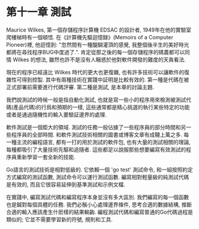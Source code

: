 # 第十一章 測試

Maurice Wilkes, 第一個存儲程序計算機 EDSAC 的設計者, 1949年在他的實驗室爬樓梯時有一個頓悟. 在《計算機先驅迴憶録》(Memoirs of a Computer Pioneer)裡, 他迴憶到: "忽然間有一種醍醐灌頂的感覺, 我整個後半生的美好時光都將在尋找程序BUG中度過了.". 肯定從那之後的每一個存儲程序的碼農都可以同情 Wilkes 的想法, 雖然也許不是沒有人睏惑於他對軟件開發的難度的天眞看法.

現在的程序已經遠比 Wilkes 時代的更大也更復雜, 也有許多技術可以讓軟件的復雜性可得到控製. 其中有兩種技術在實踐中証明是比較有效的. 第一種是代碼在被正式部署前需要進行代碼評審. 第二種是測試, 是本章的討論主題.

我們說測試的時候一般是指自動化測試, 也就是寫一些小的程序用來檢測被測試代碼(產品代碼)的行爲和預期的一樣, 這些通常都是精心挑選的執行某些特定的功能或者是通過隨機性的輸入要驗証邊界的處理.

軟件測試是一個鉅大的領域. 測試的任務一般佔據了一些程序員的部分時間和另一些程序員的全部時間. 和軟件測試技術相關的圖書或博客文章有成韆上萬之多. 每一種主流的編程語言, 都有一打的用於測試的軟件包, 也有大量的測試相關的理論, 每種都吸引了大量技術先驅和追隨者. 這些都足以說服那些想要編寫有效測試的程序員重新學習一套全新的技能.

Go語言的測試技術是相對低級的. 它依賴一個 'go test' 測試命令, 和一組按照約定方式編寫的測試函數, 測試命令可以運行測試函數. 編寫相對輕量級的純測試代碼是有效的, 而且它很容易延伸到基準測試和示例文檔.

在實踐中, 編寫測試代碼和編寫程序本身並沒有多大區別. 我們編寫的每一個函數也是鍼對每個具體的任務. 我們必鬚小心處理邊界條件, 思考合適的數據結構, 推斷合適的輸入應該產生什麽樣的結果輸齣. 編程測試代碼和編寫普通的Go代碼過程是類似的; 它並不需要學習新的符號, 規則和工具.



